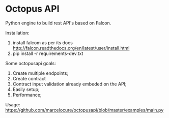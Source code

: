 # Octopus API
Python engine to build rest API's based on Falcon.

Installation:

1) install falcom as per its docs http://falcon.readthedocs.org/en/latest/user/install.html
2) pip install -r requirements-dev.txt

Some octopusapi goals:

1) Create multiple endpoints;
2) Create contract
3) Contract input validation already embeded on the API;
4) Easily setup;
5) Performance;

Usage: https://github.com/marcelocure/octopusapi/blob/master/examples/main.py